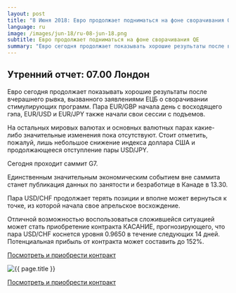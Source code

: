 ```yaml
---
layout: post
title: "8 Июня 2018: Евро продолжает подниматься на фоне сворачивания QE"
language: ru
image: /images/jun-18/ru-08-jun-18.png
subtitle: Евро продолжает подниматься на фоне сворачивания QE
summary: "Евро сегодня продолжает показывать хорошие результаты после вчерашнего рывка, вызванного заявлениями ЕЦБ о сворачивании стимулирующих программ. Пара EUR/GBP начала день с восходящего гэпа, EUR/USD и EUR/JPY также начали свои сессии с подъемов"
---
```

##  Утренний отчет: 07.00 Лондон

Евро сегодня продолжает показывать хорошие результаты после вчерашнего рывка, вызванного заявлениями ЕЦБ о сворачивании стимулирующих программ. Пара EUR/GBP начала день с восходящего гэпа, EUR/USD и EUR/JPY также начали свои сессии с подъемов.

На остальных мировых валютах и основных валютных парах какие-либо значительные изменения пока отсутствуют. Стоит отметить, пожалуй, лишь небольшое снижение индекса доллара США и продолжающееся отступление пары USD/JPY.
 
 
Сегодня проходит саммит G7.

Единственным значительным экономическим событием вне саммита станет публикация данных по занятости и безработице в Канаде в 13.30.
 
 
Пара USD/CHF продолжает терять позиции и вполне может вернуться к точке, из которой начала свое апрельское восхождение.

Отличной возможностью воспользоваться сложившейся ситуацией может стать приобретение контракта КАСАНИЕ, прогнозирующего, что пара USD/CHF коснется уровня 0.9650 в течение следующих 14 дней. Потенциальная прибыль от контракта может составить до 152%.

<a href="http://record.binary.com/_bivVDfg8lHux76XffYA0JmNd7ZgqdRLk/1/market=forex&underlying=frxUSDCHF&formname=touchnotouch&duration_amount=14&duration_units=d&amount=10&amount_type=payout&expiry_type=duration&barrier=0.9650" target="_blank" rel="noopener noreferrer nofollow">Посмотреть и приобрести контракт</a>

<img src="{{ site.url }}/images/jun-18/ru-08-jun-18.png" alt="{{ page.title }}"  title="{{ page.title }}">

<a href="%LINK%%?https://www.binary.com/d/trade.cgi?market=forex&underlying=frxUSDCHF&formname=touchnotouch&duration_amount=14&duration_units=d&amount=10&amount_type=payout&expiry_type=duration&barrier=0.9650" target="_blank" rel="noopener noreferrer nofollow">Посмотреть и приобрести контракт</a>
